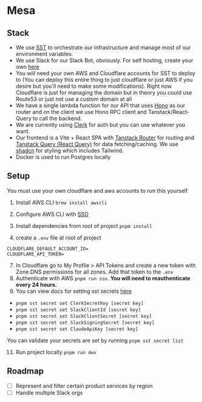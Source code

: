 # Mesa

## Stack

- We use [SST](https://sst.dev/docs/) to orchestrate our infrastructure and manage most of our environment variables.
- We use Slack for our Slack Bot, obviously. For self hosting, create your own [here](https://api.slack.com/quickstart)
- You will need your own AWS and Cloudflare accounts for SST to deploy to (You can deploy this entire thing to just cloudflare or just AWS if you desire but you'll need to make some modifications). Right now Cloudflare is just for managing the domain but in theory you could use Route53 or just not use a custom domain at all
- We have a single lambda function for our API that uses [Hono](https://hono.dev/) as our router and on the client we use Hono RPC client and Tanstack/React-Query to call the backend.
- We are currently using [Clerk](https://clerk.com/) for auth but you can use whatever you want.
- Our frontend is a Vite + React SPA with [Tanstack Router](https://tanstack.com/router/latest) for routing and [Tanstack Query (React Query)](https://tanstack.com/query/latest) for data fetching/caching. We use [shadcn](https://ui.shadcn.com/docs) for styling which includes Tailwind.
- Docker is used to run Postgres locally

## Setup

You must use your own cloudflare and aws accounts to run this yourself

1. Install AWS CLI
   `brew install awscli`

2. Configure AWS CLI with [SSO](https://docs.aws.amazon.com/cli/latest/userguide/cli-configure-sso.html)
3. Install dependencies from root of project
   `pnpm install`
4. create a `.env` file at root of project

```
CLOUDFLARE_DEFAULT_ACCOUNT_ID=
CLOUDFLARE_API_TOKEN=
```

7. In Cloudflare go to My Profile > API Tokens and create a new token with Zone.DNS permissions for all zones. Add that token to the `.env`
8. Authenticate with AWS `pnpm run sso`. **You will need to reauthenticate every 24 hours.**
9. You can view docs for setting sst secrets [here](https://sst.dev/docs/component/secret/)

- `pnpm sst secret set ClerkSecretKey [secret key]`
- `pnpm sst secret set SlackClientId [secret key]`
- `pnpm sst secret set SlackClientSecret [secret key]`
- `pnpm sst secret set SlackSigningSecret [secret key]`
- `pnpm sst secret set ClaudeApiKey [secret key]`

You can validate your secrets are set by running `pnpm sst secret list`

11. Run project locally `pnpm run dev`

## Roadmap

- [ ] Represent and filter certain product services by region
- [ ] Handle multiple Slack orgs
